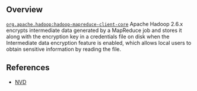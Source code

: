 ## Overview
[`org.apache.hadoop:hadoop-mapreduce-client-core`](http://search.maven.org/#search%7Cga%7C1%7Ca%3A%22hadoop-mapreduce-client-core%22)
Apache Hadoop 2.6.x encrypts intermediate data generated by a MapReduce job and stores it along with the encryption key in a credentials file on disk when the Intermediate data encryption feature is enabled, which allows local users to obtain sensitive information by reading the file.

## References
- [NVD](https://web.nvd.nist.gov/view/vuln/detail?vulnId=CVE-2015-1776)